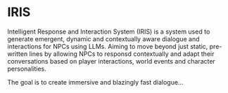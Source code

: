 # IRIS
Intelligent Response and Interaction System (IRIS) is a system used to generate emergent, dynamic and contextually aware dialogue and interactions for NPCs
using LLMs. Aiming to move beyond just static, pre-written lines by allowing NPCs to responsd contextually and adapt their conversations based on player interactions,
world events and character personalities.

The goal is to create immersive and blazingly fast dialogue...
